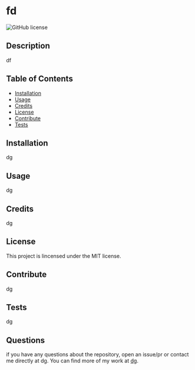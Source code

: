 
# fd
![GitHub license](https://img.shields.io/badge/license-MIT-green)

## Description

df

## Table of Contents

- [Installation](#installation)
- [Usage](#usage)
- [Credits](#credits)
- [License](#license)
- [Contribute](#contribute)
- [Tests](#tests)
## Installation

dg

## Usage

dg

## Credits

dg

## License

This project is lincensed under the MIT license.

## Contribute

dg

## Tests

dg

## Questions

if you have any questions about the repository, open an issue/pr or contact me directly at dg.
You can find more of my work at [dg](https://github.com/dg).
